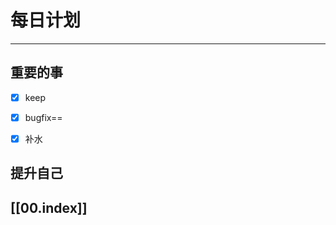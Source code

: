 
# 每日计划
---
## 重要的事

- [x]  keep
- [x] bugfix== 
- [x]  补水



## 提升自己

  



## [[00.index]]










